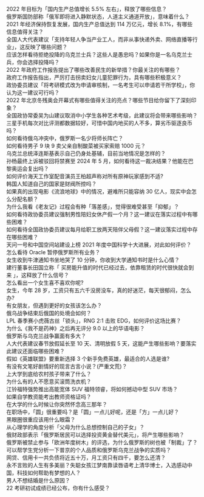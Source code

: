 2022 年目标为「国内生产总值增长 5.5% 左右」，释放了哪些信息？  
俄罗斯国防部称「俄军即将进入静默状态，人道主义通道开放」，意味着什么？  
2021 年经济保持恢复发展，国内生产总值达到 114 万亿元，增长 8.1%，有哪些信息值得关注？  
全国人大代表建议「支持年轻人争当产业工人，而非从事快递外卖、网络直播等行业」，这反映了哪些问题？  
应该怎样看待拒绝投降的乌克兰士兵？这些人是愚忠吗？如果你是一名乌克兰士兵，你会选择投降吗？  
2022 年政府工作报告提出了哪些改善民生的新举措？你最关注的有哪些？  
政府工作报告指出，严厉打击拐卖妇女儿童犯罪行为，具有哪些积极意义？  
政协委员建议「将考研模式改为申请审核制，一名考生可以申请若干所学校」，你认为这一建议可行吗？  
2022 年北京冬残奥会开幕式有哪些值得关注的亮点？哪些节目给你留下了深刻印象？  
全国政协常委吴为山建议取消中小学生各种艺术考级，此建议将会带来哪些影响？  
三星手机每次对比评测都数据较好，可惜中国内地买的人不多，算劣币驱逐良币吗？  
如何看待俄乌冲突中，俄罗斯一名少将师长阵亡？  
如何看待男子 9 块 9 卖父亲自制酸菜被买家索赔 1000 元？  
乌克兰总统泽连斯基表示自己仍身处基辅，目前当地情况是怎样的？  
孙杨最终上诉被驳回将禁赛至 2024 年 5 月，如何看待这一裁决结果？他能在巴黎奥运会复出吗？  
如何评价海天工作室配音演员王柏超声称对所有原神玩家感到不适?  
韩国人知道自己的国家是财阀所控吗？  
如果真的出现电影《流浪地球》中的情况，避难所只能容纳 30 亿人，现实中会怎么分配名额？  
为什么我看《老友记》过程会有种「落差感」，觉得很难受甚至「抑郁」？  
如何看待政协委员建议强制男性陪妇女休产假一个月？这一建议在落实过程中有哪些困难？  
如何看待全国政协委员建议每月给职工放两天陪伴父母假？这一建议落实过程中存在哪些困难？  
天问一号和中国空间站建设上榜 2021 年度中国科学十大进展，对此如何评价？  
怎么看待 Oracle 暂停俄罗斯所有业务？  
女生收到牛津通知书坐地哭了 10 分钟，你收到大学通知书时是什么心情？  
建行董事长田国立称「 买房能升值的时代已经过去，依靠租赁的时代很快就会到来 」，这释放了什么信号？  
怎么看出一个女生喜不喜欢你呢?  
女生，今年 28 岁，工资只有五六千没房没车，真的好迷茫，每天很郁闷，怎么办?  
有女朋友，但遇到更好的女孩该怎么办？  
俄乌战争结束后俄国的处境会如何？  
LPL 春季赛小虎薇古丝「锁头」，RNG 2:1 击败 EDG，如何评价这场比赛？  
为什么《我不是药神》之后再无评分 9.0 以上的华语电影？  
俄罗斯与乌克兰战争赢面有多大？  
人大代表建议春节放假延长至 10 天、清明放假 5 天，这能产生哪些影响？要落实此建议还面临哪些困难？  
假如《英雄联盟》要重新选择 3 个新手免费英雄，最适合的人选是谁?  
有没有文笔好剧情好的现言古言小说？(严重文荒)？  
上大学到底给农村孩子带来了什么？  
为什么有的人不愿意买滚筒洗衣机？  
江铃福特强势推出高能宽体 SUV 福特领睿，将如何撼动中型 SUV 市场？  
如果自学教资能考出教师资格证吗？  
在大学的什么时候让你突然怀念高三那年？  
在职场中，「圆」很重要吗？是「圆」一点儿好呢，还是「方」一点儿好？  
黑眼圈很重应该用什么眼霜？  
从心理学的角度分析「父母为什么总想控制自己的子女」？  
俄财政部表示「俄罗斯居民可以选择投资黄金替代美元」，将产生哪些影响？  
俄罗斯被禁止参与「欧洲年度树木」的评选，为什么俄罗斯的树也被「制裁」了？  
可以帮学生党分析一下普京的个人品质和俄罗斯乌克兰战争的实质吗？  
网贷、信用卡一共负债将近五十万，月工资只有四千，要怎么还清？  
永不言败的人生有多美丽？失聪女孩江梦南靠读唇语考上清华博士，入选感动中国，科技如何帮助有梦想的人？  
男人不想结婚是什么原因？  
22 考研初试成绩已经公布，你有什么感受？  
